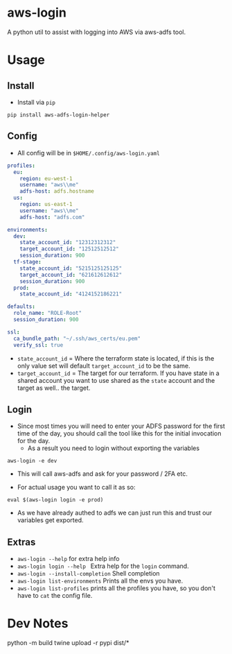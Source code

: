 # aws-login
A python util to assist with logging into AWS via aws-adfs tool.



# Usage
## Install
- Install via `pip`
```shell
pip install aws-adfs-login-helper
```

## Config
- All config will be in `$HOME/.config/aws-login.yaml`
```yaml
profiles:
  eu:
    region: eu-west-1
    username: "aws\\me"
    adfs-host: adfs.hostname
  us:
    region: us-east-1
    username: "aws\\me"
    adfs-host: "adfs.com"

environments:
  dev:
    state_account_id: "12312312312"
    target_account_id: "12512512512"
    session_duration: 900
  tf-stage:
    state_account_id: "5215125125125"
    target_account_id: "621612612612"
    session_duration: 900
  prod:
    state_account_id: "4124152186221"

defaults:
  role_name: "ROLE-Root"
  session_duration: 900

ssl:
  ca_bundle_path: "~/.ssh/aws_certs/eu.pem"
  verify_ssl: true
```
- `state_account_id` = Where the terraform state is located, if this is the only value set will default `target_account_id` to be the same. 
- `target_account_id` = The target for our terraform. If you have state in a shared account you want to use shared as the `state` account and the target as well.. the target.


## Login

- Since most times you will need to enter your ADFS password for the first time of the day, you should call the tool like this for the initial invocation for the day.
  - As a result you need to login without exporting the variables
```shell
aws-login -e dev
```
- This will call aws-adfs and ask for your password / 2FA etc.

- For actual usage you want to call it as so:
```shell
eval $(aws-login login -e prod)
```
- As we have already authed to adfs we can just run this and trust our variables get exported.

## Extras
- `aws-login --help` for extra help info
- `aws-login login --help ` Extra help for the `login` command.
- `aws-login --install-completion` Shell completion
- `aws-login list-environments` Prints all the envs you have.
- `aws-login list-profiles` prints all the profiles you have, so you don't have to `cat` the config file.


# Dev Notes
python -m build 
twine upload -r pypi dist/*